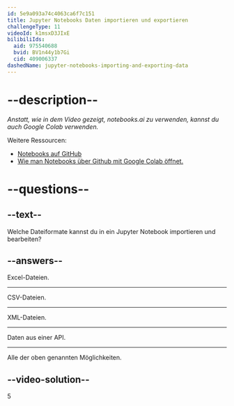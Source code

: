 ```yaml
---
id: 5e9a093a74c4063ca6f7c151
title: Jupyter Notebooks Daten importieren und exportieren
challengeType: 11
videoId: k1msxD3JIxE
bilibiliIds:
  aid: 975540688
  bvid: BV1n44y1b7Gi
  cid: 409006337
dashedName: jupyter-notebooks-importing-and-exporting-data
---
```


# --description--

*Anstatt, wie in dem Video gezeigt, notebooks.ai zu verwenden, kannst du auch Google Colab verwenden.*

Weitere Ressourcen:

-  <a href="https://github.com/rmotr-curriculum/ds-content-interactive-jupyterlab-tutorial" target="_blank" rel="noopener noreferrer nofollow">Notebooks auf GitHub</a>
-  <a href="https://colab.research.google.com/github/googlecolab/colabtools/blob/master/notebooks/colab-github-demo.ipynb" target="_blank" rel="noopener noreferrer nofollow">Wie man Notebooks über Github mit Google Colab öffnet.</a>

# --questions--

## --text--

Welche Dateiformate kannst du in ein Jupyter Notebook importieren und bearbeiten?

## --answers--

Excel-Dateien.

---

CSV-Dateien.

---

XML-Dateien.

---

Daten aus einer API.

---

Alle der oben genannten Möglichkeiten.

## --video-solution--

5


